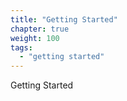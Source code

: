 ```yaml
---
title: "Getting Started"
chapter: true
weight: 100
tags:
  - "getting started"
---
```


Getting Started

